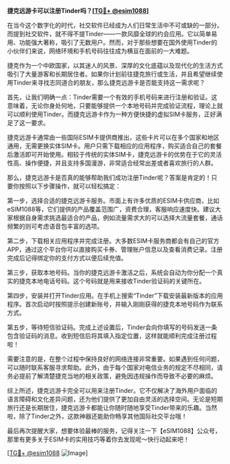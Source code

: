 **捷克远游卡可以注册Tinder吗？[[TG💪+ @esim1088](https://t.me/s/esim1088)]**

在当今这个数字化的时代，社交软件已经成为人们日常生活中不可或缺的一部分。而提到社交软件，就不得不提Tinder——一款风靡全球的约会应用。它以简单易用、功能强大著称，吸引了无数用户。然而，对于那些想要在国外使用Tinder的小伙伴们来说，网络环境和手机号码往往成为横亘在面前的一大难题。

捷克作为一个中欧国家，以其迷人的风景、深厚的文化底蕴以及现代化的生活方式吸引了大量游客和长期居住者。如果你计划前往捷克旅行或生活，并且希望继续使用Tinder来寻找志同道合的朋友，那么捷克远游卡是否能支持这一需求呢？

首先，让我们明确一点：Tinder需要一个有效的手机号码来进行注册和验证。这意味着，无论你身处何地，只要能够提供一个本地号码并完成验证流程，理论上就可以顺利使用Tinder。而捷克远游卡作为一种方便快捷的虚拟SIM卡服务，正好满足了这一要求。

捷克远游卡通常由一些国际ESIM卡提供商推出，这些卡片可以在多个国家和地区通用，无需更换实体SIM卡。用户只需下载相应的应用程序，购买适合自己的套餐后激活即可开始使用。相较于传统的实体SIM卡，捷克远游卡的优势在于它的灵活性高、操作便捷，并且支持多国漫游，非常适合经常出差或者喜欢旅行的人群。

那么，捷克远游卡是否真的能够帮助我们成功注册Tinder呢？答案是肯定的！只要你按照以下步骤操作，就可以轻松搞定：

第一步，选择合适的捷克远游卡服务。市面上有许多优质的ESIM卡供应商，比如eSIM1088等，它们提供的产品覆盖范围广，资费合理，客服响应速度快。建议大家根据自身需求挑选最适合的产品，例如流量需求大的可以选择大流量套餐，通话频繁的则可考虑语音包丰富的选项。

第二步，下载相关应用程序并完成注册。大多数ESIM卡服务商都会有自己的官方APP，通过这个平台你可以直接购买卡券、管理账户信息以及查看消费记录。注册完成后记得绑定你的支付方式以便后续充值。

第三步，获取本地号码。当你的捷克远游卡激活之后，系统会自动为你分配一个真实的捷克本地电话号码。这个号码就是用来接收Tinder验证码的关键所在。

第四步，安装并打开Tinder应用。在手机上搜索“Tinder”下载安装最新版本的应用程序。首次启动时按照提示创建新账号，并输入刚刚获得的捷克本地号码作为联系方式。

第五步，等待短信验证码。完成上述设置后，Tinder会向你填写的号码发送一条包含验证码的消息。收到短信后将其填入指定位置，这样就能顺利完成注册过程啦！

需要注意的是，在整个过程中保持良好的网络连接非常重要。如果遇到任何问题，可以随时联系客服寻求帮助。此外，由于每个国家对电信业务的规定不尽相同，请务必提前了解清楚捷克当地的相关政策，避免因违规操作而导致不必要的麻烦。

综上所述，捷克远游卡完全可以用来注册Tinder。它不仅解决了海外用户面临的语言障碍和文化差异问题，还为他们提供了更加自由灵活的选择空间。无论是短期旅行还是长期居住，捷克远游卡都能让你随时随地享受Tinder带来的乐趣。当然啦，除了Tinder之外，这款神器还能助你畅享其他国际社交平台哦！

最后再次提醒大家，想要体验最棒的服务，记得关注一下【eSIM1088】公众号，那里有更多关于ESIM卡的实用技巧等着你去发现呢～快行动起来吧！

[[TG💪+ @esim1088](https://t.me/s/esim1088) ![Image](https://i.postimg.cc/4NQfJmqS/Snipaste-2025-05-13-00-14-12.png)]